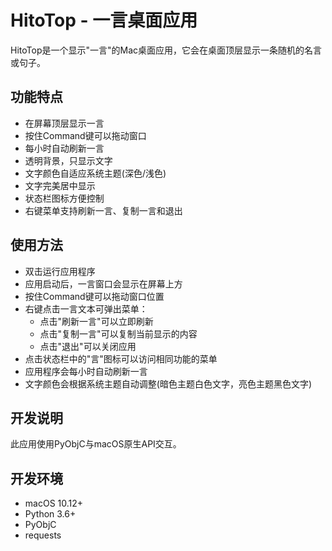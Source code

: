 # HitoTop - 一言桌面应用

HitoTop是一个显示"一言"的Mac桌面应用，它会在桌面顶层显示一条随机的名言或句子。

## 功能特点

- 在屏幕顶层显示一言
- 按住Command键可以拖动窗口
- 每小时自动刷新一言
- 透明背景，只显示文字
- 文字颜色自适应系统主题(深色/浅色)
- 文字完美居中显示
- 状态栏图标方便控制
- 右键菜单支持刷新一言、复制一言和退出

## 使用方法

- 双击运行应用程序
- 应用启动后，一言窗口会显示在屏幕上方
- 按住Command键可以拖动窗口位置
- 右键点击一言文本可弹出菜单：
  - 点击"刷新一言"可以立即刷新
  - 点击"复制一言"可以复制当前显示的内容
  - 点击"退出"可以关闭应用
- 点击状态栏中的"言"图标可以访问相同功能的菜单
- 应用程序会每小时自动刷新一言
- 文字颜色会根据系统主题自动调整(暗色主题白色文字，亮色主题黑色文字)

## 开发说明

此应用使用PyObjC与macOS原生API交互。

## 开发环境

- macOS 10.12+
- Python 3.6+
- PyObjC
- requests

